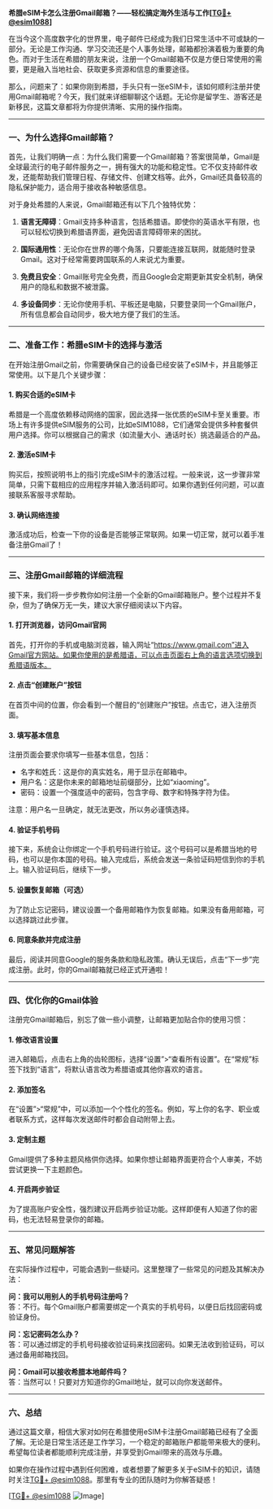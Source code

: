 **希腊eSIM卡怎么注册Gmail邮箱？——轻松搞定海外生活与工作[[TG💪+ @esim1088](https://t.me/s/esim1088)]**

在当今这个高度数字化的世界里，电子邮件已经成为我们日常生活中不可或缺的一部分。无论是工作沟通、学习交流还是个人事务处理，邮箱都扮演着极为重要的角色。而对于生活在希腊的朋友来说，注册一个Gmail邮箱不仅是方便日常使用的需要，更是融入当地社会、获取更多资源和信息的重要途径。

那么，问题来了：如果你刚到希腊，手头只有一张eSIM卡，该如何顺利注册并使用Gmail邮箱呢？今天，我们就来详细聊聊这个话题。无论你是留学生、游客还是新移民，这篇文章都将为你提供清晰、实用的操作指南。

---

### **一、为什么选择Gmail邮箱？**

首先，让我们明确一点：为什么我们需要一个Gmail邮箱？答案很简单，Gmail是全球最流行的电子邮件服务之一，拥有强大的功能和稳定性。它不仅支持邮件收发，还能帮助我们管理日程、存储文件、创建文档等。此外，Gmail还具备较高的隐私保护能力，适合用于接收各种敏感信息。

对于身处希腊的人来说，Gmail邮箱还有以下几个独特优势：

1. **语言无障碍**：Gmail支持多种语言，包括希腊语。即使你的英语水平有限，也可以轻松切换到希腊语界面，避免因语言障碍带来的困扰。
   
2. **国际通用性**：无论你在世界的哪个角落，只要能连接互联网，就能随时登录Gmail。这对于经常需要跨国联系的人来说尤为重要。

3. **免费且安全**：Gmail账号完全免费，而且Google会定期更新其安全机制，确保用户的隐私和数据不被泄露。

4. **多设备同步**：无论你使用手机、平板还是电脑，只要登录同一个Gmail账户，所有信息都会自动同步，极大地方便了我们的生活。

---

### **二、准备工作：希腊eSIM卡的选择与激活**

在开始注册Gmail之前，你需要确保自己的设备已经安装了eSIM卡，并且能够正常使用。以下是几个关键步骤：

#### **1. 购买合适的eSIM卡**
希腊是一个高度依赖移动网络的国家，因此选择一张优质的eSIM卡至关重要。市场上有许多提供eSIM服务的公司，比如eSIM1088，它们通常会提供多种套餐供用户选择。你可以根据自己的需求（如流量大小、通话时长）挑选最适合的产品。

#### **2. 激活eSIM卡**
购买后，按照说明书上的指引完成eSIM卡的激活过程。一般来说，这一步骤非常简单，只需下载相应的应用程序并输入激活码即可。如果你遇到任何问题，可以直接联系客服寻求帮助。

#### **3. 确认网络连接**
激活成功后，检查一下你的设备是否能够正常联网。如果一切正常，就可以着手准备注册Gmail了！

---

### **三、注册Gmail邮箱的详细流程**

接下来，我们将一步步教你如何注册一个全新的Gmail邮箱账户。整个过程并不复杂，但为了确保万无一失，建议大家仔细阅读以下内容。

#### **1. 打开浏览器，访问Gmail官网**
首先，打开你的手机或电脑浏览器，输入网址“https://www.gmail.com”进入Gmail官方网站。如果你使用的是希腊语，可以点击页面右上角的语言选项切换到希腊语版本。

#### **2. 点击“创建账户”按钮**
在首页中间的位置，你会看到一个醒目的“创建账户”按钮。点击它，进入注册页面。

#### **3. 填写基本信息**
注册页面会要求你填写一些基本信息，包括：
- 名字和姓氏：这是你的真实姓名，用于显示在邮箱中。
- 用户名：这是你未来的邮箱地址前缀部分，比如“xiaoming”。
- 密码：设置一个强度适中的密码，包含字母、数字和特殊字符为佳。

注意：用户名一旦确定，就无法更改，所以务必谨慎选择。

#### **4. 验证手机号码**
接下来，系统会让你绑定一个手机号码进行验证。这个号码可以是希腊当地的号码，也可以是你本国的号码。输入完成后，系统会发送一条验证码短信到你的手机上。输入验证码后，继续下一步。

#### **5. 设置恢复邮箱（可选）**
为了防止忘记密码，建议设置一个备用邮箱作为恢复邮箱。如果没有备用邮箱，可以选择跳过此步骤。

#### **6. 同意条款并完成注册**
最后，阅读并同意Google的服务条款和隐私政策。确认无误后，点击“下一步”完成注册。此时，你的Gmail邮箱就已经正式开通啦！

---

### **四、优化你的Gmail体验**

注册完Gmail邮箱后，别忘了做一些小调整，让邮箱更加贴合你的使用习惯：

#### **1. 修改语言设置**
进入邮箱后，点击右上角的齿轮图标，选择“设置”>“查看所有设置”。在“常规”标签下找到“语言”，将默认语言改为希腊语或其他你喜欢的语言。

#### **2. 添加签名**
在“设置”>“常规”中，可以添加一个个性化的签名。例如，写上你的名字、职业或者联系方式，这样每次发送邮件时都会自动附带上去。

#### **3. 定制主题**
Gmail提供了多种主题风格供你选择。如果你想让邮箱界面更符合个人审美，不妨尝试更换一下主题颜色。

#### **4. 开启两步验证**
为了提高账户安全性，强烈建议开启两步验证功能。这样即便有人知道了你的密码，也无法轻易登录你的邮箱。

---

### **五、常见问题解答**

在实际操作过程中，可能会遇到一些疑问。这里整理了一些常见的问题及其解决办法：

**问：我可以用别人的手机号码注册吗？**  
答：不行。每个Gmail账户都需要绑定一个真实的手机号码，以便日后找回密码或验证身份。

**问：忘记密码怎么办？**  
答：可以通过绑定的手机号码接收验证码来找回密码。如果无法收到验证码，可以通过备用邮箱找回。

**问：Gmail可以接收希腊本地邮件吗？**  
答：当然可以！只要对方知道你的Gmail地址，就可以向你发送邮件。

---

### **六、总结**

通过这篇文章，相信大家对如何在希腊使用eSIM卡注册Gmail邮箱已经有了全面了解。无论是日常生活还是工作学习，一个稳定的邮箱账户都能带来极大的便利。希望每位读者都能顺利完成注册，并享受到Gmail带来的高效与乐趣。

如果你在操作过程中遇到任何困难，或者想要了解更多关于eSIM卡的知识，请随时关注[TG💪+ @esim1088](https://t.me/s/esim1088)。那里有专业的团队随时为你解答疑惑！

[[TG💪+ @esim1088](https://t.me/s/esim1088) ![Image](https://i.postimg.cc/4NQfJmqS/Snipaste-2025-05-13-00-14-12.png)]